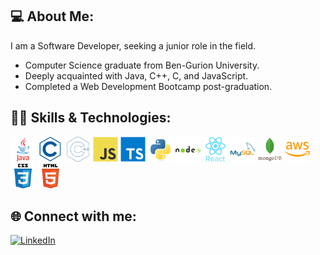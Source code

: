 ## 💻 About Me:
I am a Software Developer, seeking a junior role in the field.
- Computer Science graduate from Ben-Gurion University.
- Deeply acquainted with Java, C++, C, and JavaScript.
- Completed a Web Development Bootcamp post-graduation.

## 👨‍💻 Skills & Technologies:
<img src="https://raw.githubusercontent.com/devicons/devicon/master/icons/java/java-original-wordmark.svg" alt="Java" width="40" height="40"/>  <img src="https://raw.githubusercontent.com/devicons/devicon/master/icons/c/c-line.svg" alt="C" width="40" height="40"/>  <img src="https://raw.githubusercontent.com/devicons/devicon/master/icons/cplusplus/cplusplus-line.svg" alt="C++" width="40" height="40"/>  <img src="https://raw.githubusercontent.com/devicons/devicon/master/icons/javascript/javascript-original.svg" alt="JavaScript" width="40" height="40"/>  <img src="https://raw.githubusercontent.com/devicons/devicon/master/icons/typescript/typescript-original.svg" alt="TypeScript" width="40" height="40"/>  <img src="https://raw.githubusercontent.com/devicons/devicon/master/icons/python/python-original.svg" alt="Python" width="40" height="40"/>  <img src="https://raw.githubusercontent.com/devicons/devicon/master/icons/nodejs/nodejs-original-wordmark.svg" alt="Node.js" width="40" height="40"/>  <img src="https://raw.githubusercontent.com/devicons/devicon/master/icons/react/react-original-wordmark.svg" alt="React" width="40" height="40"/>  <img src="https://raw.githubusercontent.com/devicons/devicon/master/icons/mysql/mysql-original-wordmark.svg" alt="MySQL" width="40" height="40"/>  <img src="https://raw.githubusercontent.com/devicons/devicon/master/icons/mongodb/mongodb-original-wordmark.svg" alt="MongoDB" width="40" height="40"/>  <img src="https://raw.githubusercontent.com/devicons/devicon/master/icons/amazonwebservices/amazonwebservices-plain-wordmark.svg" alt="AWS" width="40" height="40"/>  <img src="https://raw.githubusercontent.com/devicons/devicon/master/icons/css3/css3-original-wordmark.svg" alt="CSS" width="40" height="40"/>  <img src="https://raw.githubusercontent.com/devicons/devicon/master/icons/html5/html5-original-wordmark.svg" alt="HTML" width="40" height="40"/>


  
  





## 🌐 Connect with me:
[![LinkedIn](https://img.shields.io/badge/LinkedIn-0077B5?style=for-the-badge&logo=linkedin&logoColor=white)](https://www.linkedin.com/in/roi-paz/)
